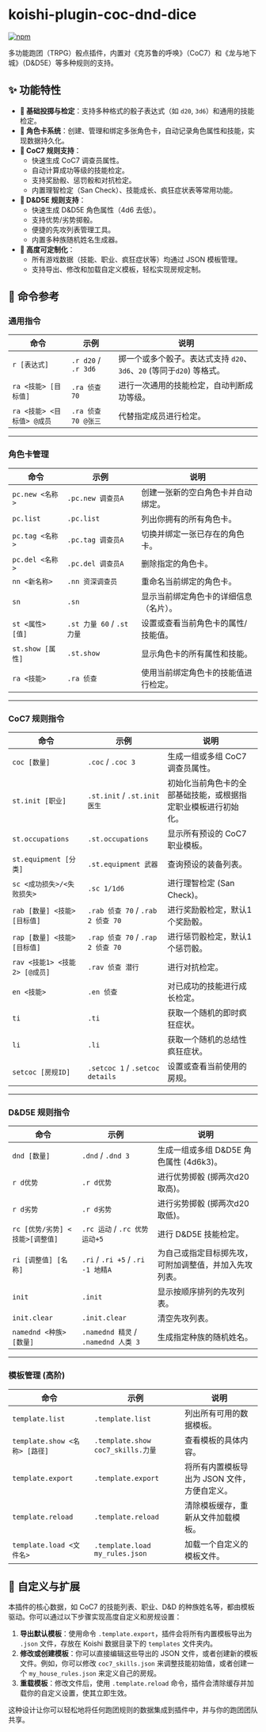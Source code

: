 # koishi-plugin-coc-dnd-dice

[![npm](https://img.shields.io/npm/v/koishi-plugin-coc-dnd-dice?style=flat-square)](https://www.npmjs.com/package/koishi-plugin-coc-dnd-dice)

多功能跑团（TRPG）骰点插件，内置对《克苏鲁的呼唤》（CoC7）和《龙与地下城》（D&D5E）等多种规则的支持。

## ✨ 功能特性

- **🎲 基础投掷与检定**：支持多种格式的骰子表达式（如 `d20`, `3d6`）和通用的技能检定。
- **📜 角色卡系统**：创建、管理和绑定多张角色卡，自动记录角色属性和技能，实现数据持久化。
- **🐙 CoC7 规则支持**：
  - 快速生成 CoC7 调查员属性。
  - 自动计算成功等级的技能检定。
  - 支持奖励骰、惩罚骰和对抗检定。
  - 内置理智检定（San Check）、技能成长、疯狂症状表等常用功能。
- **🐉 D&D5E 规则支持**：
  - 快速生成 D&D5E 角色属性（4d6 去低）。
  - 支持优势/劣势掷骰。
  - 便捷的先攻列表管理工具。
  - 内置多种族随机姓名生成器。
- **🔧 高度可定制化**：
  - 所有游戏数据（技能、职业、疯狂症状等）均通过 JSON 模板管理。
  - 支持导出、修改和加载自定义模板，轻松实现房规定制。

## 📝 命令参考

### 通用指令

| 命令 | 示例 | 说明 |
| --- | --- | --- |
| `r [表达式]` | `.r d20` / `.r 3d6` | 掷一个或多个骰子。表达式支持 `d20`、`3d6`、`20` (等同于`d20`) 等格式。 |
| `ra <技能> [目标值]` | `.ra 侦查 70` | 进行一次通用的技能检定，自动判断成功等级。 |
| `ra <技能> <目标值> @成员` | `.ra 侦查 70 @张三` | 代替指定成员进行检定。 |

---

### 角色卡管理

| 命令 | 示例 | 说明 |
| --- | --- | --- |
| `pc.new <名称>` | `.pc.new 调查员A` | 创建一张新的空白角色卡并自动绑定。 |
| `pc.list` | `.pc.list` | 列出你拥有的所有角色卡。 |
| `pc.tag <名称>` | `.pc.tag 调查员A` | 切换并绑定一张已存在的角色卡。 |
| `pc.del <名称>` | `.pc.del 调查员A` | 删除指定的角色卡。 |
| `nn <新名称>` | `.nn 资深调查员` | 重命名当前绑定的角色卡。 |
| `sn` | `.sn` | 显示当前绑定角色卡的详细信息（名片）。 |
| `st <属性> [值]` | `.st 力量 60` / `.st 力量` | 设置或查看当前角色卡的属性/技能值。 |
| `st.show [属性]` | `.st.show` | 显示角色卡的所有属性和技能。 |
| `ra <技能>` | `.ra 侦查` | 使用当前绑定角色卡的技能值进行检定。 |

---

### CoC7 规则指令

| 命令 | 示例 | 说明 |
| --- | --- | --- |
| `coc [数量]` | `.coc` / `.coc 3` | 生成一组或多组 CoC7 调查员属性。 |
| `st.init [职业]` | `.st.init` / `.st.init 医生` | 初始化当前角色卡的全部基础技能，或根据指定职业模板进行初始化。 |
| `st.occupations` | `.st.occupations` | 显示所有预设的 CoC7 职业模板。 |
| `st.equipment [分类]` | `.st.equipment 武器` | 查询预设的装备列表。 |
| `sc <成功损失>/<失败损失>` | `.sc 1/1d6` | 进行理智检定 (San Check)。 |
| `rab [数量] <技能> [目标值]` | `.rab 侦查 70` / `.rab 2 侦查 70` | 进行奖励骰检定，默认1个奖励骰。 |
| `rap [数量] <技能> [目标值]` | `.rap 侦查 70` / `.rap 2 侦查 70` | 进行惩罚骰检定，默认1个惩罚骰。 |
| `rav <技能1> <技能2> [@成员]` | `.rav 侦查 潜行` | 进行对抗检定。 |
| `en <技能>` | `.en 侦查` | 对已成功的技能进行成长检定。 |
| `ti` | `.ti` | 获取一个随机的即时疯狂症状。 |
| `li` | `.li` | 获取一个随机的总结性疯狂症状。 |
| `setcoc [房规ID]` | `.setcoc 1` / `.setcoc details` | 设置或查看当前使用的房规。 |

---

### D&D5E 规则指令

| 命令 | 示例 | 说明 |
| --- | --- | --- |
| `dnd [数量]` | `.dnd` / `.dnd 3` | 生成一组或多组 D&D5E 角色属性 (4d6k3)。 |
| `r d优势` | `.r d优势` | 进行优势掷骰 (掷两次d20取高)。 |
| `r d劣势` | `.r d劣势` | 进行劣势掷骰 (掷两次d20取低)。 |
| `rc [优势/劣势] <技能>[调整值]` | `.rc 运动` / `.rc 优势 运动+5` | 进行 D&D5E 技能检定。 |
| `ri [调整值] [名称]` | `.ri` / `.ri +5` / `.ri -1 地精A` | 为自己或指定目标掷先攻，可附加调整值，并加入先攻列表。 |
| `init` | `.init` | 显示按顺序排列的先攻列表。 |
| `init.clear` | `.init.clear` | 清空先攻列表。 |
| `namednd <种族> [数量]` | `.namednd 精灵` / `.namednd 人类 3` | 生成指定种族的随机姓名。 |

---

### 模板管理 (高阶)

| 命令 | 示例 | 说明 |
| --- | --- | --- |
| `template.list` | `.template.list` | 列出所有可用的数据模板。 |
| `template.show <名称> [路径]` | `.template.show coc7_skills.力量` | 查看模板的具体内容。 |
| `template.export` | `.template.export` | 将所有内置模板导出为 JSON 文件，方便自定义。 |
| `template.reload` | `.template.reload` | 清除模板缓存，重新从文件加载模板。 |
| `template.load <文件名>` | `.template.load my_rules.json` | 加载一个自定义的模板文件。 |

## 🔧 自定义与扩展

本插件的核心数据，如 CoC7 的技能列表、职业、D&D 的种族姓名等，都由模板驱动。你可以通过以下步骤实现高度自定义和房规设置：

1. **导出默认模板**：使用命令 `.template.export`，插件会将所有内置模板导出为 `.json` 文件，存放在 Koishi 数据目录下的 `templates` 文件夹内。
2. **修改或创建模板**：你可以直接编辑这些导出的 JSON 文件，或者创建新的模板文件。例如，你可以修改 `coc7_skills.json` 来调整技能初始值，或者创建一个 `my_house_rules.json` 来定义自己的房规。
3. **重载模板**：修改文件后，使用 `.template.reload` 命令，插件会清除缓存并加载你的自定义设置，使其立即生效。

这种设计让你可以轻松地将任何跑团规则的数据集成到插件中，并与你的跑团团队共享。
